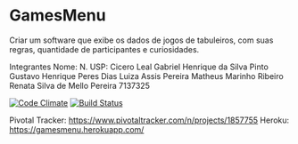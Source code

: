 # GamesMenu

Criar um software que exibe os dados de jogos de tabuleiros, com suas regras, quantidade de participantes e curiosidades.

Integrantes
Nome:                                           N. USP:
Cicero Leal
Gabriel Henrique da Silva Pinto
Gustavo Henrique Peres Dias
Luiza Assis Pereira
Matheus Marinho Ribeiro
Renata Silva de Mello Pereira                   7137325

[![Code Climate](https://codeclimate.com/github/guhdias/GamesMenu/badges/gpa.svg)](https://codeclimate.com/github/guhdias/GamesMenu)
  [![Build Status](https://travis-ci.org/guhdias/GamesMenu.svg?branch=master)](https://travis-ci.org/guhdias/GamesMenu)

Pivotal Tracker: https://www.pivotaltracker.com/n/projects/1857755
Heroku: https://gamesmenu.herokuapp.com/
